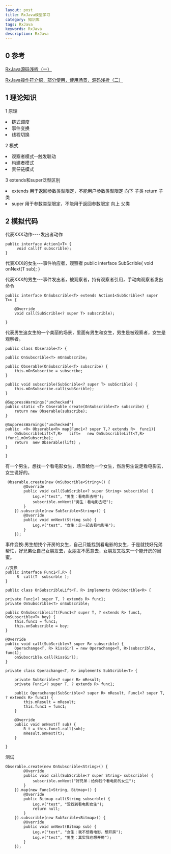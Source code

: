 ```yaml
---
layout: post
title: RxJava模型学习
category: 知识库
tags: RxJava
keywords: RxJava
description: RxJava
---
```



## 0 参考

[RxJava源码浅析（一）](http://www.jianshu.com/p/6eb83430c890)

[RxJava操作符介绍，部分使用，使用场景，源码浅析（二）](http://www.jianshu.com/p/b48553a2ddb6)

## 1 理论知识

1 原理
<li>链式调度
<li>事件变换
<li>线程切换

2 模式
<li>观察者模式--触发联动
<li>构建者模式
<li>责任链模式

3 extends和super泛型区别

<li>extends 用于返回参数类型限定，不能用户参数类型限定  向下 子类  return 子类
<li>super   用于参数类型限定，不能用于返回参数限定  向上  父类

## 2 模拟代码

代表XXX动作----发出者动作

	public interface Action1<T> {
	     void call(T subscrible);
	}

代表XXX的女生---事件响应者，观察者
	public interface SubScrible<T>{
	     void onNext(T sub);
	}

代表XXX的男生---事件发出者，被观察者，持有观察者引用，手动向观察者发出命令

	public interface OnSubscrible<T> extends Action1<SubScrible<? super T>> {
	
	    @Override
	    void call(SubScrible<? super T> subscrible);
	
	}

代表男生追女生的一个美丽的场景，里面有男生和女生，男生是被观察者，女生是观察者。

 

	public class Obserable<T> {

    public OnSubscrible<T> mOnSubscribe;

    public Obserable(OnSubscrible<T> subscribe) {
        this.mOnSubscribe = subscribe;
    }

    public void subscrible(SubScrible<? super T> subScrible) {
        this.mOnSubscribe.call(subScrible);
    }

    @SuppressWarnings("unchecked")
    public static <T> Obserable create(OnSubscrible<T> subscribe) {
        return new Obserable(subscribe);
    }

    @SuppressWarnings("unchecked")
    public  <R> Obserable<R> map(Func1<? super T,? extends R>  func1){
        OnSubscribleLift<T,R>   lift=   new OnSubscribleLift<T,R>(func1,mOnSubscribe);
        return  new Obserable(lift) ;
    }

	}

  有一个男生，想找一个看电影女生，场景给他一个女生，然后男生说走看电影去，女生说好的。

	 Obserable.create(new OnSubscrible<String>() {
            @Override
            public void call(SubScrible<? super String> subscrible) {
                Log.v("test", "男生：看电影去吧");
                subscrible.onNext("男生：看电影去吧");
            }
        }).subscrible(new SubScrible<String>() {
            @Override
            public void onNext(String sub) {
                Log.v("test", "女生：走一起去看电影咯");
            }
        });

事件变换:男生想找个开房的女生，自己只能找到看电影的女生，于是就找好兄弟帮忙，好兄弟让自己女朋友去，女朋友不愿意去，女朋友又找来一个能开房的闺蜜。

    //变换
	public interface Func1<T,R> {
	     R  call(T  subscrble );
	}

	public class OnSubscribleLift<T, R> implements OnSubscrible<R> {

    private Func1<? super T, ? extends R> func1;
    private OnSubscrible<T> onSubscrible;

    public OnSubscribleLift(Func1<? super T, ? extends R> func1, OnSubscrible<T> boy) {
        this.func1 = func1;
        this.onSubscrible = boy;
    }

    @Override
    public void call(SubScrible<? super R> subscrible) {
        Operachange<T, R> kissGirl = new Operachange<T, R>(subscrible, func1);
        onSubscrible.call(kissGirl);
    }

    private class Operachange<T, R> implements SubScrible<T> {

        private SubScrible<? super R> mResult;
        private Func1<? super T, ? extends R> func1;

        public Operachange(SubScrible<? super R> mResult, Func1<? super T, ? extends R> func1) {
            this.mResult = mResult;
            this.func1 = func1;
        }

        @Override
        public void onNext(T sub) {
            R t = this.func1.call(sub);
            mResult.onNext(t);
        }

    }

测试

    Obserable.create(new OnSubscrible<String>() {
            @Override
            public void call(SubScrible<? super String> subscrible) {
                subscrible.onNext("好兄弟：给你找个看电影的女生");
            }
        }).map(new Func1<String, Bitmap>() {
            @Override
            public Bitmap call(String subscrble) {
                Log.v("test", "没找到看电影女生");
                return null;
            }
        }).subscrible(new SubScrible<Bitmap>() {
            @Override
            public void onNext(Bitmap sub) {
                Log.v("test", "女生：我不想看电影，想开房");
                Log.v("test", "男生：其实我也想开房");
            }
        });
